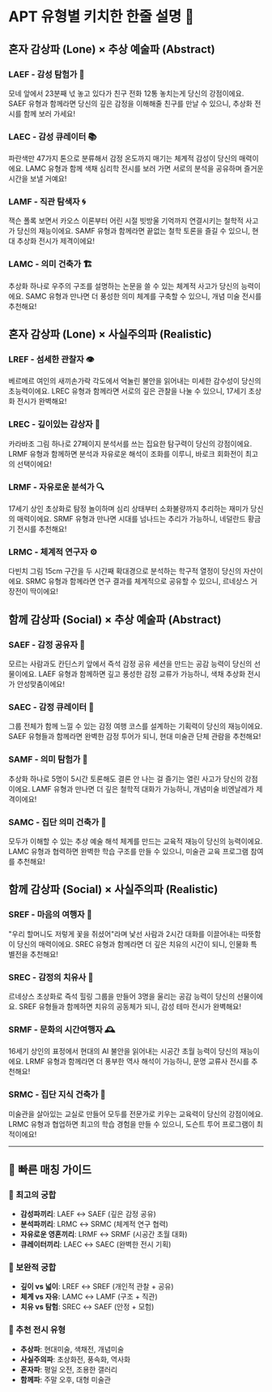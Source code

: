 # APT 유형별 키치한 한줄 설명 🎨

## 혼자 감상파 (Lone) × 추상 예술파 (Abstract)

### LAEF - 감성 탐험가 🌊
모네 앞에서 23분째 넋 놓고 있다가 친구 전화 12통 놓치는게 당신의 강점이에요. SAEF 유형과 함께라면 당신의 깊은 감정을 이해해줄 친구를 만날 수 있으니, 추상화 전시를 함께 보러 가세요!

### LAEC - 감성 큐레이터 📚  
파란색만 47가지 톤으로 분류해서 감정 온도까지 매기는 체계적 감성이 당신의 매력이에요. LAMC 유형과 함께 색채 심리학 전시를 보러 가면 서로의 분석을 공유하며 즐거운 시간을 보낼 거예요!

### LAMF - 직관 탐색자 🌀
잭슨 폴록 보면서 카오스 이론부터 어린 시절 빗방울 기억까지 연결시키는 철학적 사고가 당신의 재능이에요. SAMF 유형과 함께라면 끝없는 철학 토론을 즐길 수 있으니, 현대 추상화 전시가 제격이에요!

### LAMC - 의미 건축가 🏗️
추상화 하나로 우주의 구조를 설명하는 논문을 쓸 수 있는 체계적 사고가 당신의 능력이에요. SAMC 유형과 만나면 더 풍성한 의미 체계를 구축할 수 있으니, 개념 미술 전시를 추천해요!

## 혼자 감상파 (Lone) × 사실주의파 (Realistic)

### LREF - 섬세한 관찰자 👁️
베르메르 여인의 새끼손가락 각도에서 억눌린 불안을 읽어내는 미세한 감수성이 당신의 초능력이에요. LREC 유형과 함께라면 서로의 깊은 관찰을 나눌 수 있으니, 17세기 초상화 전시가 완벽해요!

### LREC - 깊이있는 감상자 🌌
카라바조 그림 하나로 27페이지 분석서를 쓰는 집요한 탐구력이 당신의 강점이에요. LRMF 유형과 함께하면 분석과 자유로운 해석이 조화를 이루니, 바로크 회화전이 최고의 선택이에요!

### LRMF - 자유로운 분석가 🔍
17세기 상인 초상화로 탐정 놀이하며 심리 상태부터 소화불량까지 추리하는 재미가 당신의 매력이에요. SRMF 유형과 만나면 시대를 넘나드는 추리가 가능하니, 네덜란드 황금기 전시를 추천해요!

### LRMC - 체계적 연구자 ⚙️
다빈치 그림 15cm 구간을 두 시간째 확대경으로 분석하는 학구적 열정이 당신의 자산이에요. SRMC 유형과 함께라면 연구 결과를 체계적으로 공유할 수 있으니, 르네상스 거장전이 딱이에요!

## 함께 감상파 (Social) × 추상 예술파 (Abstract)

### SAEF - 감정 공유자 💫
모르는 사람과도 칸딘스키 앞에서 즉석 감정 공유 세션을 만드는 공감 능력이 당신의 선물이에요. LAEF 유형과 함께하면 깊고 풍성한 감정 교류가 가능하니, 색채 추상화 전시가 안성맞춤이에요!

### SAEC - 감정 큐레이터 🎨
그룹 전체가 함께 느낄 수 있는 감정 여행 코스를 설계하는 기획력이 당신의 재능이에요. SAEF 유형들과 함께라면 완벽한 감정 투어가 되니, 현대 미술관 단체 관람을 추천해요!

### SAMF - 의미 탐험가 🔮
추상화 하나로 5명이 5시간 토론해도 결론 안 나는 걸 즐기는 열린 사고가 당신의 강점이에요. LAMF 유형과 만나면 더 깊은 철학적 대화가 가능하니, 개념미술 비엔날레가 제격이에요!

### SAMC - 집단 의미 건축가 📐
모두가 이해할 수 있는 추상 예술 해석 체계를 만드는 교육적 재능이 당신의 능력이에요. LAMC 유형과 협력하면 완벽한 학습 구조를 만들 수 있으니, 미술관 교육 프로그램 참여를 추천해요!

## 함께 감상파 (Social) × 사실주의파 (Realistic)

### SREF - 마음의 여행자 💝
"우리 할머니도 저렇게 꽃을 쥐셨어"라며 낯선 사람과 2시간 대화를 이끌어내는 따뜻함이 당신의 매력이에요. SREC 유형과 함께라면 더 깊은 치유의 시간이 되니, 인물화 특별전을 추천해요!

### SREC - 감정의 치유사 🌿
르네상스 초상화로 즉석 힐링 그룹을 만들어 3명을 울리는 공감 능력이 당신의 선물이에요. SREF 유형들과 함께하면 치유의 공동체가 되니, 감성 테마 전시가 완벽해요!

### SRMF - 문화의 시간여행자 🕰️
16세기 상인의 표정에서 현대의 AI 불안을 읽어내는 시공간 초월 능력이 당신의 재능이에요. LRMF 유형과 함께라면 더 풍부한 역사 해석이 가능하니, 문명 교류사 전시를 추천해요!

### SRMC - 집단 지식 건축가 🔨
미술관을 살아있는 교실로 만들어 모두를 전문가로 키우는 교육력이 당신의 강점이에요. LRMC 유형과 협업하면 최고의 학습 경험을 만들 수 있으니, 도슨트 투어 프로그램이 최적이에요!

---

## 🎯 빠른 매칭 가이드

### 💑 최고의 궁합
- **감성파끼리**: LAEF ↔ SAEF (깊은 감정 공유)
- **분석파끼리**: LRMC ↔ SRMC (체계적 연구 협력)
- **자유로운 영혼끼리**: LRMF ↔ SRMF (시공간 초월 대화)
- **큐레이터끼리**: LAEC ↔ SAEC (완벽한 전시 기획)

### 🌈 보완적 궁합
- **깊이 vs 넓이**: LREF ↔ SREF (개인적 관찰 + 공유)
- **체계 vs 자유**: LAMC ↔ LAMF (구조 + 직관)
- **치유 vs 탐험**: SREC ↔ SAEF (안정 + 모험)

### 🎨 추천 전시 유형
- **추상파**: 현대미술, 색채전, 개념미술
- **사실주의파**: 초상화전, 풍속화, 역사화
- **혼자파**: 평일 오전, 조용한 갤러리
- **함께파**: 주말 오후, 대형 미술관